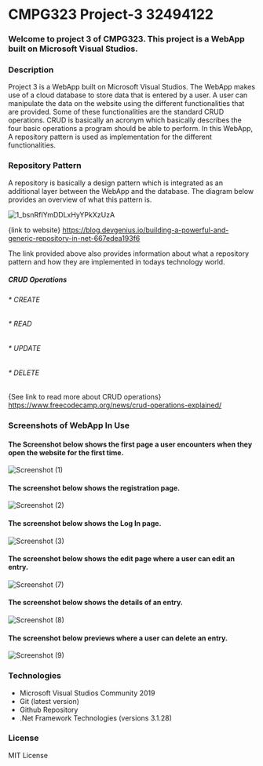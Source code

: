 # CMPG323 Project-3 32494122 

### Welcome to project 3 of CMPG323. This project is a WebApp built on Microsoft Visual Studios.

### Description

Project 3 is a WebApp built on Microsoft Visual Studios. The WebApp makes use of a cloud database to store data that is entered by a user. A user can manipulate the data on the website using the different functionalities that are provided. Some of these functionalities are the standard CRUD operations. CRUD is basically an acronym which basically describes the four basic operations a program should be able to perform. In this WebApp, A repository pattern is used as implementation for the different functionalities.

### Repository Pattern 
A repository is basically a design pattern which is integrated as an additional layer between the WebApp and the database. The diagram below provides an overview of what this pattern is. 

![1_bsnRfIYmDDLxHyYPkXzUzA](https://user-images.githubusercontent.com/110536628/193019033-27bf8461-ba27-4acb-bf9b-cc0fe3554cf1.png)

{link to website} https://blog.devgenius.io/building-a-powerful-and-generic-repository-in-net-667edea193f6

The link provided above also provides information about what a repository pattern and how they are implemented in todays technology world. 


##### CRUD Operations
###### * CREATE
###### * READ
###### * UPDATE
###### * DELETE 
{See link to read more about CRUD operations} https://www.freecodecamp.org/news/crud-operations-explained/

### Screenshots of WebApp In Use

#### The Screenshot below shows the first page a user encounters when they open the website for the first time.

![Screenshot (1)](https://user-images.githubusercontent.com/110536628/193025438-cfd84301-f5f9-4ddb-bf03-5d8342c6f2a2.png)

#### The screenshot below shows the registration page.

![Screenshot (2)](https://user-images.githubusercontent.com/110536628/193025708-580b088e-07fc-48fa-b3ec-a3c4a8d877d3.png)

#### The screenshot below shows the Log In page.

![Screenshot (3)](https://user-images.githubusercontent.com/110536628/193025945-92527b0d-5aed-4582-9a29-7b816e9e0a08.png)

#### The screenshot below shows the edit page where a user can edit an entry. 

![Screenshot (7)](https://user-images.githubusercontent.com/110536628/193026382-a2e51f5b-7cba-485a-ab25-45739cbd1266.png)

#### The screenshot below shows the details of an entry. 

![Screenshot (8)](https://user-images.githubusercontent.com/110536628/193026497-0c4314b9-d9e3-4596-b9d4-0c4356d3b5e4.png)

#### The screenshot below previews where a user can delete an entry. 

![Screenshot (9)](https://user-images.githubusercontent.com/110536628/193026735-a3f8169f-e317-4b29-b2e2-72db73b8795f.png)



### Technologies

* Microsoft Visual Studios Community 2019
* Git (latest version)
* Github Repository
* .Net Framework Technologies (versions 3.1.28)

### License
MIT License
